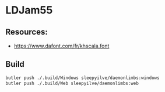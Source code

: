 # LDJam55

## Resources:
- https://www.dafont.com/fr/khscala.font

## Build

```sh
butler push ./.build/Windows sleepyilve/daemonlimbs:windows
butler push ./.build/Web sleepyilve/daemonlimbs:web
```
